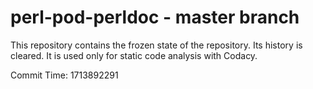 # perl-pod-perldoc - master branch

This repository contains the frozen state of the repository.
Its history is cleared. It is used only for static code
analysis with Codacy.

Commit Time: 1713892291